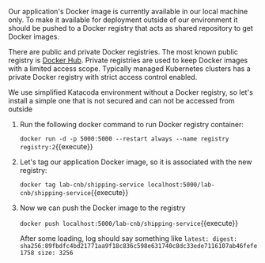 Our application's Docker image is currently available in our local machine only. To make it available for deployment outside of our environment it should be pushed to a Docker registry that acts as shared repository to get Docker images. 

There are public and private Docker registries. The most known public registry is [Docker Hub](https://hub.docker.com). Private registries are used to keep Docker images with a limited access scope. Typically managed Kubernetes clusters has a private Docker registry with strict access control enabled.

We use simplified Katacoda environment without a Docker registry, so let's install a simple one that is not secured and can not be accessed from outside

1. Run the following docker command to run Docker registry container:

    `docker run -d -p 5000:5000 --restart always --name registry registry:2`{{execute}}

2. Let's tag our application Docker image, so it is associated with the new registry:

   `docker tag lab-cnb/shipping-service localhost:5000/lab-cnb/shipping-service`{{execute}}

3. Now we can push the Docker image to the registry

    `docker push localhost:5000/lab-cnb/shipping-service`{{execute}}

    After some loading, log should say something like `latest: digest: sha256:89fbdfc4bd21771aa9f18c836c598e631740c8dc33ede7116107ab46fefe1758 size: 3256`
